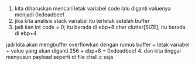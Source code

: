1. kita diharuskan mencari letak variabel code lalu diganti valuenya menjadi 0xdeadbeef
2. jika kita analisis stack variabel itu terletak setelah buffer
3. jadi kan
int code = 0; itu berada di ebp+8
char clutter[SIZE]; itu berada di ebp+4

jadi kita akan mengbuffer overflowkan dengan rumus
buffer + letak variabel + value yang akan diganti
256 + ebp+8 + 0xdeadbeef
4. dan kita tinggal menyusun payload seperti di file chall.c saja
